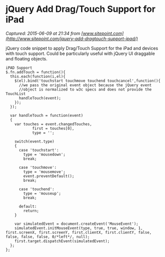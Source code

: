 # jQuery Add Drag/Touch Support for iPad

_Captured: 2015-06-09 at 21:34 from [www.sitepoint.com](http://www.sitepoint.com/jquery-add-dragtouch-support-ipad/)_

jQuery code snippet to apply Drag/Touch Support for the iPad and devices with touch support. Could be particularly useful with jQuery UI draggable and floating objects.

```
iPAD Support
$.fn.addTouch = function(){
  this.each(function(i,el){
    $(el).bind('touchstart touchmove touchend touchcancel',function(){
      //we pass the original event object because the jQuery event
      //object is normalized to w3c specs and does not provide the TouchList
      handleTouch(event);
    });
  });
 
  var handleTouch = function(event)
  {
    var touches = event.changedTouches,
            first = touches[0],
            type = '';
 
    switch(event.type)
    {
      case 'touchstart':
        type = 'mousedown';
        break;
 
      case 'touchmove':
        type = 'mousemove';
        event.preventDefault();
        break;
 
      case 'touchend':
        type = 'mouseup';
        break;
 
      default:
        return;
    }
 
    var simulatedEvent = document.createEvent('MouseEvent');
    simulatedEvent.initMouseEvent(type, true, true, window, 1, first.screenX, first.screenY, first.clientX, first.clientY, false, false, false, false, 0/*left*/, null);
    first.target.dispatchEvent(simulatedEvent);
  };
};
```
